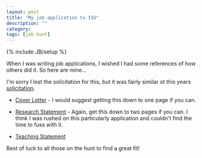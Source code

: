 ```yaml
---
layout: post
title: "My job application to ISU"
description: ""
category: 
tags: [job hunt]
---
```

{% include JB/setup %}

When I was writing job applications, I wished I had some references of how others did it.  So here are mine...

I'm sorry I lost the solicitation for this, but it was fairly similar ot this years [solicitation](http://adina.github.io/pdfs/2015_posting.pdf).

* [Cover Letter](http://adina.github.io/pdfs/cover_letter_final.pdf) - I would suggest getting this down to one page if you can.

* [Research Statement](http://adina.github.io/pdfs/research.pdf) - Again, get this down to two pages if you can.  I think I was rushed on this particularly application and couldn't find the time to fuss with it.

* [Teaching Statement](http://adina.github.io/pdfs/teaching.pdf)

Best of luck to all those on the hunt to find a great fit!  
